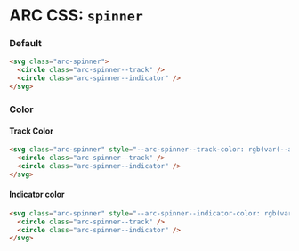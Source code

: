 # ARC CSS: `spinner`

### Default

```html
<svg class="arc-spinner">
  <circle class="arc-spinner--track" />
  <circle class="arc-spinner--indicator" />
</svg>
```

### Color

#### Track Color

```html
<svg class="arc-spinner" style="--arc-spinner--track-color: rgb(var(--arc-blue-050));">
  <circle class="arc-spinner--track" />
  <circle class="arc-spinner--indicator" /> 
</svg>
```

#### Indicator color

```html
<svg class="arc-spinner" style="--arc-spinner--indicator-color: rgb(var(--arc-blue-050));">
  <circle class="arc-spinner--track" />
  <circle class="arc-spinner--indicator" /> 
</svg>
```
